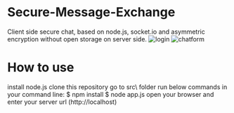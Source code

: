 # Secure-Message-Exchange
Client side secure chat, based on node.js, socket.io and asymmetric encryption without open storage on server side.
![login](https://github.com/user-attachments/assets/196e621d-f66b-421d-9435-a3a8d56712e3)
![chatform](https://github.com/user-attachments/assets/ead04b82-11c0-45ab-a520-d6bc23ffc3d3)
# How to use
install node.js
clone this repository
go to src\ folder
run below commands in your command line:
$ npm install
$ node app.js
open your browser and enter your server url (http://localhost)
